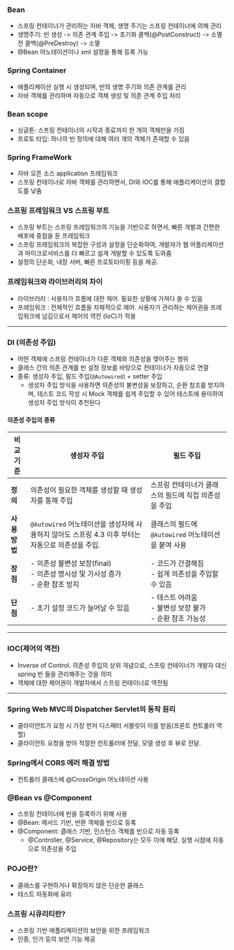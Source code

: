 ### Bean

- 스프링 컨테이너가 관리하는 자바 객체, 생명 주기는 스프링 컨테이너에 의해 관리
- 생명주기: 빈 생성 -> 의존 관계 주입 -> 초기화 콜백(@PostConstruct) -> 소멸 전 콜백(@PreDestroy) -> 소멸
- @Bean 어노테이션이나 xml 설정을 통해 등록 가능

### Spring Container

- 애플리케이션 실행 시 생성되며, 빈의 생명 주기와 의존 관계를 관리
- 자바 객체를 관리하며 자동으로 객체 생성 및 의존 관계 주입 처리

### Bean scope

- 싱글톤: 스프링 컨테이너의 시작과 종료까지 한 개의 객체만을 가짐
- 프로토 타입: 하나의 빈 정의에 대해 여러 개의 객체가 존재할 수 있음

### Spring FrameWork

- 자바 오픈 소스 application 프레임워크
- 스프링 컨테이너로 자바 객체를 관리하면서, DI와 IOC를 통해 애플리케이션의 결합도를 낮춤

### 스프링 프레임워크 VS 스프링 부트

- 스프링 부트는 스프링 프레임워크의 기능을 기반으로 하면서, 빠른 개발과 간편한 배포에 중점을 둔 프레임워크
- 스프링 프레임워크의 복잡한 구성과 설정을 단순화하여, 개발자가 웹 어플리케이션과 마이크로서비스를 더 빠르고 쉽게 개발할 수 있도록 도와줌
- 설정의 단순화, 내장 서버, 빠른 프로토타이핑 등을 제공.

### 프레임워크와 라이브러리의 차이

- 라이브러리 : 사용자가 흐름에 대한 제어. 필요한 상황에 가져다 쓸 수 있음
- 프레임워크 : 전체적인 흐름을 자체적으로 제어. 사용자가 관리하는 제어권을 프레임워크에 넘김으로서 제어의 역전 (IoC)가 적용

---

### DI (의존성 주입)

- 어떤 객체에 스프링 컨테이너가 다른 객체와 의존성을 맺어주는 행위
- 클래스 간의 의존 관계를 빈 설정 정보를 바탕으로 컨테이너가 자동으로 연결
- 종류: 생성자 주입, 필드 주입(`@Autowired`) + setter 주입
  - 생성자 주입 방식을 사용하면 의존성의 불변성을 보장하고, 순환 참조를 방지하며, 테스트 코드 작성 시 Mock 객체를 쉽게 주입할 수 있어 테스트에 용이하여 생성자 주입 방식이 추천된다

#### 의존성 주입의 종류

| 비교 기준     | 생성자 주입                                                                                       | 필드 주입                                                   |
| ------------- | ------------------------------------------------------------------------------------------------- | ----------------------------------------------------------- |
| **정의**      | 의존성이 필요한 객체를 생성할 때 생성자를 통해 주입                                               | 스프링 컨테이너가 클래스의 필드에 직접 의존성을 주입        |
| **사용 방법** | `@Autowired` 어노테이션을 생성자에 사용하지 않아도 스프링 4.3 이후 부터는 자동으로 의존성을 주입. | 클래스의 필드에 `@Autowired` 어노테이션을 붙여 사용         |
| **장점**      | - 의존성 불변성 보장(final)<br>- 의존성 명시성 및 가시성 증가<br>- 순환 참조 방지                 | - 코드가 간결해짐<br>- 쉽게 의존성을 주입할 수 있음         |
| **단점**      | - 초기 설정 코드가 늘어날 수 있음                                                                 | - 테스트 어려움<br>- 불변성 보장 불가<br>- 순환 참조 가능성 |

---

### IOC(제어의 역전)

- Inverse of Control. 의존성 주입의 상위 개념으로, 스프링 컨테이너가 개발자 대신 spring 빈 들을 관리해주는 것을 의미
- 객체에 대한 제어권이 개발자에서 스프링 컨테이너로 역전됨

---

### Spring Web MVC의 Dispatcher Servlet의 동작 원리

- 클라이언트가 요청 시 가장 먼저 디스패터 서블릿이 이를 받음(프론트 컨트롤러 역할)
- 클라이언트 요청을 받아 적절한 컨트롤러에 전달, 모델 생성 후 뷰로 전달.

### Spring에서 CORS 에러 해결 방법

- 컨트롤러 클래스에 @CrossOrigin 어노테이션 사용

### @Bean vs @Component

- 스프링 컨테이너에 빈을 등록하기 위해 사용
- @Bean: 메서드 기반, 반환 객체를 빈으로 등록
- @Component: 클래스 기반, 인스턴스 객체를 빈으로 자동 등록
  - @Controller, @Service, @Repository는 모두 이에 해당. 실행 시점에 자동으로 의존성을 주입

### POJO란?

- 클래스를 구현하거나 확장하지 않은 단순한 클래스
- 테스트 자동화에 유리

### 스프링 시큐리티란?

- 스프링 기반 애플리케이션의 보안을 위한 프레임워크
- 인증, 인가 등의 보안 기능 제공
